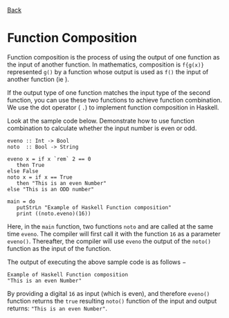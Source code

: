 [Back](README.md)
# Function Composition

Function composition is the process of using the output of one function as the input of another function. In mathematics, composition is `f{g(x)}` represented `g()` by a function whose output is used as `f()` the input of another function (ie ).

If the output type of one function matches the input type of the second function, you can use these two functions to achieve function combination. We use the dot operator ( `.`) to implement function composition in Haskell.

Look at the sample code below. Demonstrate how to use function combination to calculate whether the input number is even or odd.

```
eveno :: Int -> Bool 
noto  :: Bool -> String 

eveno x = if x `rem` 2 == 0 
   then True 
else False 
noto x = if x == True 
   then "This is an even Number" 
else "This is an ODD number" 

main = do 
   putStrLn "Example of Haskell Function composition" 
   print ((noto.eveno)(16))
```

Here, in the `main` function, two functions `noto` and are called at the same time `eveno`. The compiler will first call it with the function `16` as a parameter `eveno()`. Thereafter, the compiler will use `eveno` the output of the `noto()` function as the input of the function.

The output of executing the above sample code is as follows −

```
Example of Haskell Function composition                
"This is an even Number"
```

By providing a digital `16` as input (which is even), and therefore `eveno()` function returns the `true` resulting `noto()` function of the input and output returns: `"This is an even Number"`.